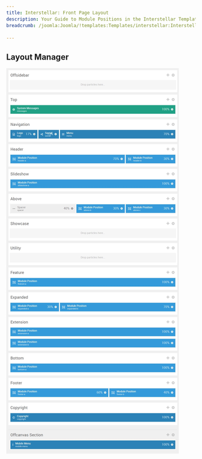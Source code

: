 ```yaml
---
title: Interstellar: Front Page Layout
description: Your Guide to Module Positions in the Interstellar Template for Joomla
breadcrumb: /joomla:Joomla/!templates:Templates/interstellar:Interstellar

---
```


Layout Manager
-----

![positions](assets/outline_home.jpeg)

